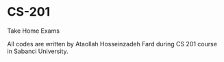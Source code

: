 # CS-201
Take Home Exams


All codes are written by Ataollah Hosseinzadeh Fard during CS 201 course in Sabanci University.
